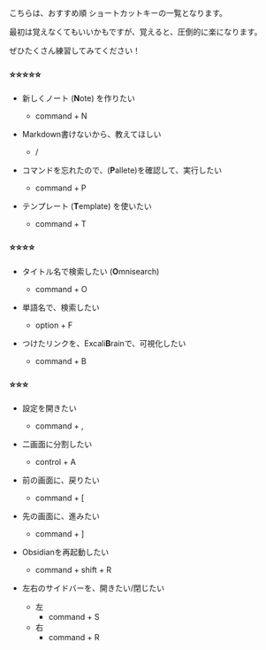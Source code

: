 こちらは、おすすめ順 ショートカットキーの一覧となります。

最初は覚えなくてもいいかもですが、覚えると、圧倒的に楽になります。

ぜひたくさん練習してみてください！

### ⭐️⭐️⭐️⭐️⭐️

- 新しくノート (**N**ote) を作りたい
	- command + N

- Markdown書けないから、教えてほしい
	- /

- コマンドを忘れたので、(**P**allete)を確認して、実行したい
	- command + P

- テンプレート (**T**emplate) を使いたい
	- command + T

### ⭐️⭐️⭐️⭐️

- タイトル名で検索したい (**O**mnisearch)
	- command + O

- 単語名で、検索したい
	- option + F

- つけたリンクを、Excali**B**rainで、可視化したい
	- command + B

### ⭐️⭐️⭐️

- 設定を開きたい
	- command + ,

- 二画面に分割したい
	- control + A

- 前の画面に、戻りたい
	- command + [
	  
- 先の画面に、進みたい
	- command + ]

- Obsidianを再起動したい
	- command + shift + R

- 左右のサイドバーを、開きたい/閉じたい
	- 左
		- command + S
	- 右
		- command + R